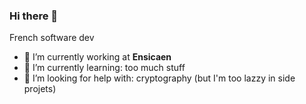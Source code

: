 ### Hi there 👋

French software dev

- 🔭 I’m currently working at **Ensicaen**
- :racehorse: I’m currently learning: too much stuff 
- :memo: I’m looking for help with: cryptography (but I'm too lazzy in side projets)

<!--
**JasmineCA/JasmineCA** is a ✨ _special_ ✨ repository because its `README.md` (this file) appears on your GitHub profile.

Here are some ideas to get you started:

- 🔭 I’m currently working on ...
- 🌱 I’m currently learning ...
- 👯 I’m looking to collaborate on ...
- 🤔 I’m looking for help with ...
- 💬 Ask me about ...
- 📫 How to reach me: ...
- 😄 Pronouns: ...
- ⚡ Fun fact: ...
-->
